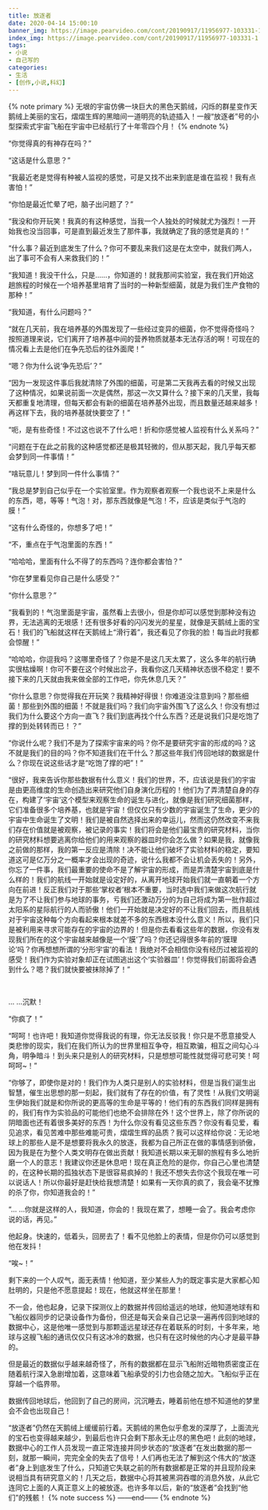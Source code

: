 ```yaml
---
title: 放逐者
date: 2020-04-14 15:00:10
banner_img: https://image.pearvideo.com/cont/20190917/11956977-103331-1.png
index_img: https://image.pearvideo.com/cont/20190917/11956977-103331-1.png
tags:
- 小说
- 自己写的
categories:
- 生活
- [创作,小说,科幻]
---
```

{% note primary %}
无垠的宇宙仿佛一块巨大的黑色天鹅绒，闪烁的群星变作天鹅绒上美丽的宝石，熠熠生辉的黑暗间一道明亮的轨迹插入！一艘“放逐者”号的小型探索式宇宙飞船在宇宙中已经航行了十年零四个月！
{% endnote %}
        

“你觉得真的有神存在吗？”

 “这话是什么意思？”

 “我最近老是觉得有种被人监视的感觉，可是又找不出来到底是谁在监视！我有点害怕！”

 “你怕是最近忙晕了吧，脑子出问题了？”

 “我没和你开玩笑！我真的有这种感觉，当我一个人独处的时候就尤为强烈！一开始我也没当回事，可是直到最近发生了那件事，我就确定了我的感觉是真的！”

 “什么事？最近到底发生了什么？你可不要乱来我们这是在太空中，就我们两人，出了事可不会有人来救我们的！”

 “我知道！我没干什么，只是……，你知道的！就我那间实验室，我在我们开始这趟旅程的时候在一个培养基里培育了当时的一种新型细菌，就是为我们生产食物的那种！”

 “我知道，有什么问题吗？”

 “就在几天前，我在培养基的外围发现了一些经过变异的细菌，你不觉得奇怪吗？按照道理来说，它们离开了培养基中间的营养物质就基本无法存活的啊！可现在的情况看上去是他们在争先恐后的往外面爬！”

 “嗯？你为什么说‘争先恐后’？”

 “因为一发现这件事后我就清除了外围的细菌，可是第二天我再去看的时候又出现了这种情况，如果说前面一次是偶然，那这一次又算什么？接下来的几天里，我每天都重复地清理，但每天都会有新的细菌在培养基外出现，而且数量还越来越多！再这样下去，我的培养基就快要空了！”

 “呃，是有些奇怪！不过这也说不了什么吧！折和你感觉被人监视有什么关系吗？”

 “问题在于在此之前我的这种感觉都还是极其轻微的，但从那天起，我几乎每天都会梦到同一件事情！”

 “啥玩意儿！梦到同一件什么事情？”

 “我总是梦到自己似乎在一个实验室里。作为观察者观察一个我也说不上来是什么的东西，嗯，等等！气泡！对，那东西就像是气泡！不，应该是类似于气泡的膜！”

 “这有什么奇怪的，你想多了吧！”

 “不，重点在于气泡里面的东西！”

 “哈哈哈，里面有什么不得了的东西吗？连你都会害怕？”

 “你在梦里看见你自己是什么感受？”

 “你什么意思？”

 “我看到的！气泡里面是宇宙，虽然看上去很小，但是你却可以感觉到那种没有边界，无法逃离的无垠感！还有很多好看的闪闪发光的星星，就像是天鹅绒上面的宝石！我们的飞船就这样在天鹅绒上“滑行着”，我还看见了你我的脸！每当此时我都会惊醒！”

 “哈哈哈，你逗我吗？这哪里奇怪了？你是不是这几天太累了，这么多年的航行确实很枯燥啊！你可不要在这个时候出岔子，我看你这几天精神状态很不稳定！要不接下来的几天就由我来做全部的工作吧，你先休息几天？”

 “你什么意思？你觉得我在开玩笑？我精神好得很！你难道没注意到吗？那些细菌！那些到外围的细菌！不就是我们吗？我们向宇宙外围飞了这么久！你没有想过我们为什么要这个方向一直飞？我们到底再找个什么东西？还是说我们只是吃饱了撑的到处转转而已！？”

 “你说什么呢？我们不是为了探索宇宙来的吗？你不是要研究宇宙的形成的吗？这不就是我们的目的吗？你不知道我们在干什么？那这些年我们传回地球的数据是什么？你现在说这些话才是“吃饱了撑的吧”！”

 “很好，我来告诉你那些数据有什么意义！我们的世界，不，应该说是我们的宇宙是由更高维度的生命创造出来研究他们自身演化历程的！他们为了弄清楚自身的存在，构建了‘宇宙’这个模型来观察生命的诞生与进化，就像是我们研究细菌那样，它们准备很多个培养基，也就是宇宙！但仅仅只有少数的宇宙诞生了生命，更少的宇宙中生命诞生了文明！我们是被自然选择出来的幸运儿，然而这仍然改变不来我们存在价值就是被观察，被记录的事实！我们将会是他们最宝贵的研究材料，当你的研究材料想要逃离你给他们的用来观察的器皿时你会怎么做？如果是我，就像我之前做的那样，我的第一反应是清除！决不能让他们破坏了实验材料的稳定，要知道这可是亿万分之一概率才会出现的奇迹，说什么我都不会让机会丢失的！另外，你忘了一件事，我们最重要的使命不是了解宇宙的形成，而是弄清楚宇宙到底是什么样的！我们的航线一开始就是设定好的，从离开地球开始我们就一直朝着一个方向在前进！反正我们对于那些‘掌权者’根本不重要，当时选中我们来做这次航行就是为了不让我们参与地球的事务，亏我们还激动万分的为自己将成为第一批作超过太阳系的星际航行的人而骄傲！他们一开始就是决定好的不让我们回去，而且航线对于宇宙这种每个方向看起来根本就差不多的东西根本没什么意义！所以，我们只是被利用来寻求可能存在的宇宙的边界的！但是你去看看这些年的数据，你没有发现我们所在的这个宇宙越来越像是一个‘膜’了吗？你还记得很多年前的‘膜理论’吗？你再想想所谓的‘分形宇宙’的看法！我绝对不会相信你没有经历过被监视的感受！我们作为实验对象却正在试图逃出这个‘实验器皿’！你觉得我们前面将会遇到什么？嗯？我们就快要被抹除掉了！”

        

… …沉默！

 “你疯了！”

 “呵呵！也许吧！我知道你觉得我说的有理，你无法反驳我！你只是不愿意接受人类悲惨的现实，我们在我们所认为的世界里相互争夺，相互欺骗，相互之间勾心斗角，明争暗斗！到头来只是别人的研究材料，只是想想可能性就觉得可悲可笑！呵呵呵~！”

 “你够了，即使你是对的！我们作为人类只是别人的实验材料，但是当我们诞生出智慧，催生出思想的那一刻起，我们就有了存在的价值，有了灵性！从我们文明诞生伊始我们就是和你所说的更高等的生命是平等的！他们有的东西我们同样是拥有的，我们有作为实验品的可能他们也绝不会排除在外！这个世界上，除了你所说的阴暗面也还有着很多美好的东西！为什么你没有看见这些东西？你没有看见爱，看见追求，看见苦难中那些难能可贵，熠熠生辉的品质？我可以这样给你说：无论地球上的那些人是不是想要将我永久的放逐，我都为自己所正在做的事情感到骄傲，因为我是在为整个人类文明存在做出贡献！我知道长期以来无聊的旅程有多么地折磨一个人的意志！我建议你还是休息吧！现在真正危险的是你，你自己心里也清楚的，在这种长期的孤独状态下是很容易疯掉的！我还不想失去你这个我现在唯一可以说话人！所以你最好是赶快给我想清楚！如果有一天你真的疯了，我会毫不犹豫的杀了你，你知道我会的！”

 “... …你就是这样的人，我知道，你会的！我现在累了，想睡一会了。我会考虑你说的话，再见。”

 他起身。快速的，低着头，回房去了！看不见他脸上的表情，但是你仍可以感觉到他在发抖！

 “唉~！”

 剩下来的一个人叹气，面无表情！他知道，至少某些人为的既定事实是大家都心知肚明的，只是他不愿意提起！现在，他就这样坐在那里！

 不一会，他也起身，记录下探测仪上的数据并传回给遥远的地球，他知道地球有和飞船仪器同步的记录设备作为备份，但还是每天会亲自己记录一遍再传回到地球的数据中心，这是他唯一感觉到与那颗遥远星球还存在着联系的时刻，十多年来，地球与这艘飞船的通讯仅仅只有这冰冷的数据，也只有在这时候他的内心才是最平静的。

 但是最近的数据似乎越来越奇怪了，所有的数据都在显示飞船附近暗物质密度正在随着航行深入急剧增加着，这意味着飞船承受的引力也会随之加大。飞船似乎正在穿越一个临界带。

 数据传回地球后，他回到了自己的房间，沉沉睡去，睡着前他在想不知道他的梦里会不会也出现自己！

“放逐者”仍然在天鹅绒上缓缓前行着。天鹅绒的黑色似乎愈发的深厚了，上面流光的宝石也变得越来越少，到最后也许只会剩下那永无止尽的黑色吧！此刻的地球，数据中心的工作人员发现一直正常连接并同步状态的“放逐者”在发出数据的那一刻，就那一瞬间，完完全全的失去了信号！人们再也无法了解到这个伟大的“放逐者”身上到底发生了什么，只知道它失联之前的所有数据都是正常的并且现阶段来说相当具有研究意义的！几天之后，数据中心将其被黑洞吞噬的消息外放，从此它连同它上面的人真正意义上的被放逐。也许多年以后，新的“放逐者”会找到“他们”的残骸！
{% note success %}
——end——
{% endnote %}
